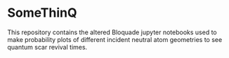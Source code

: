 # SomeThinQ

This repository contains the altered Bloquade jupyter notebooks used to make probability plots of different incident neutral atom geometries to see quantum scar revival times.
